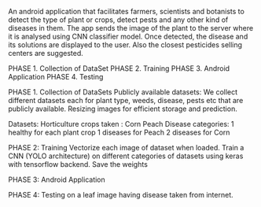 An android application that facilitates farmers, scientists and botanists to detect the type of plant or crops, detect pests and any other kind of diseases in them.
The app sends the image of the plant to the server where it is analysed using CNN classifier model.
Once detected, the disease and its solutions are displayed to the user. Also the closest pesticides selling centers are suggested.

PHASE 1. Collection of DataSet
PHASE 2. Training
PHASE 3. Android Application
PHASE 4. Testing

PHASE 1. Collection of DataSets
Publicly available datasets​: We collect different datasets each for plant type, weeds, disease, pests etc that are publicly available.
Resizing images for efficient storage and prediction.

Datasets:
Horticulture crops taken :
Corn
Peach
Disease categories:
1 healthy for each plant crop
1 diseases for Peach
2 diseases for Corn

PHASE 2: Training
Vectorize each image of dataset when loaded.
Train a CNN (YOLO architecture) on different categories of datasets using keras with tensorflow backend.
Save the weights

PHASE 3: Android Application

PHASE 4: Testing on a leaf image having disease taken from internet.
